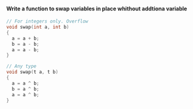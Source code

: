 
#### Write a function to swap variables in place whithout addtiona variable

``` C
// For integers only. Overflow
void swap(int a, int b)
{
  a = a + b;
  b = a - b;
  a = a - b; 
}

// Any type
void swap(t a, t b)
{
  a = a ^ b;
  b = a ^ b;
  a = a ^ b; 
}
```


